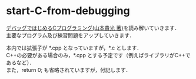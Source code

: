 # start-C-from-debugging

[デバッグではじめるCプログラミング(山本貴光 著)][1]を読み解いていきます．  
主要なプログラム及び練習問題をアップしていきます．

本内では拡張子が \*.cpp となっていますが，\*.c とします．  
C++の必要がある場合のみ，\*.cpp とする予定です（例えばライブラリがC++であるなど）．  
また，return 0; も省略されていますが，付記します．  



[1]: http://www.shoeisha.co.jp/book/detail/9784798114194 "デバッグではじめるCプログラミング(山本貴光 著)"
